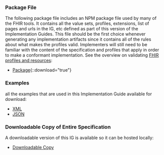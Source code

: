 ### Package File

The following package file includes an NPM package file used by many of the FHIR tools.  It contains all the value sets, profiles, extensions, list of pages and urls in the IG, etc defined as part of this version of the Implementation Guides. This file should be the first choice whenever generating any implementation artifacts since it contains all of the rules about what makes the profiles valid. Implementers will still need to be familiar with the content of the specification and profiles that apply in order to make a conformant implementation. See the overview on validating [FHIR profiles and resources]({{site.data.fhir.path}}validation.html):

- [Package](package.tgz){::download="true"}

### Examples

all the examples that are used in this Implementation Guide available for download:

- [XML](examples.xml.zip)
- [JSON](examples.json.zip)

### Downloadable Copy of Entire Specification

A downloadable version of this IG is available so it can be hosted locally:

- [Downloadable Copy](full-ig.zip)
